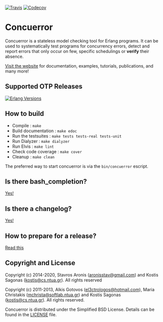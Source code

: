 [![Travis][travis badge]][travis]
[![Codecov][codecov badge]][codecov]

# Concuerror

Concuerror is a stateless model checking tool for Erlang programs. It can be used to systematically test programs for concurrency errors, detect and report errors that only occur on few, specific schedulings or **verify** their absence.

[Visit the website][website] for documentation, examples, tutorials, publications, and many more!

## Supported OTP Releases

[![Erlang Versions][erlang versions badge]][travis]

## How to build

* Compile             : `make`
* Build documentation : `make edoc`
* Run the testsuites  : `make tests tests-real tests-unit`
* Run Dialyzer        : `make dialyzer`
* Run Elvis           : `make lint`
* Check code coverage : `make cover`
* Cleanup             : `make clean`

The preferred way to start concuerror is via the `bin/concuerror` escript.

## Is there bash_completion?

[Yes!][bash_completion]

## Is there a changelog?

[Yes!][changelog]

## How to prepare for a release?

[Read this][release]

## Copyright and License

Copyright (c) 2014-2020,
Stavros Aronis (<aronisstav@gmail.com>) and
Kostis Sagonas (<kostis@cs.ntua.gr>).
All rights reserved

Copyright (c) 2011-2013,
Alkis Gotovos (<el3ctrologos@hotmail.com>),
Maria Christakis (<mchrista@softlab.ntua.gr>) and
Kostis Sagonas (<kostis@cs.ntua.gr>).
All rights reserved.

Concuerror is distributed under the Simplified BSD License.
Details can be found in the [LICENSE][license] file.

<!-- Links -->
[bash_completion]: ./resources/bash_completion/concuerror
[changelog]: ./CHANGELOG.md
[codecov]: https://codecov.io/gh/parapluu/Concuerror
[license]: ./LICENSE
[release]: ./resources/how-to-release.md
[travis]: https://travis-ci.org/parapluu/Concuerror
[website]: http://parapluu.github.io/Concuerror

<!-- Badges -->
[codecov badge]: https://codecov.io/gh/parapluu/Concuerror/branch/master/graph/badge.svg
[erlang versions badge]: https://img.shields.io/badge/erlang-20.3%20to%2023.0-blue.svg
[travis badge]: https://travis-ci.org/parapluu/Concuerror.svg?branch=master
